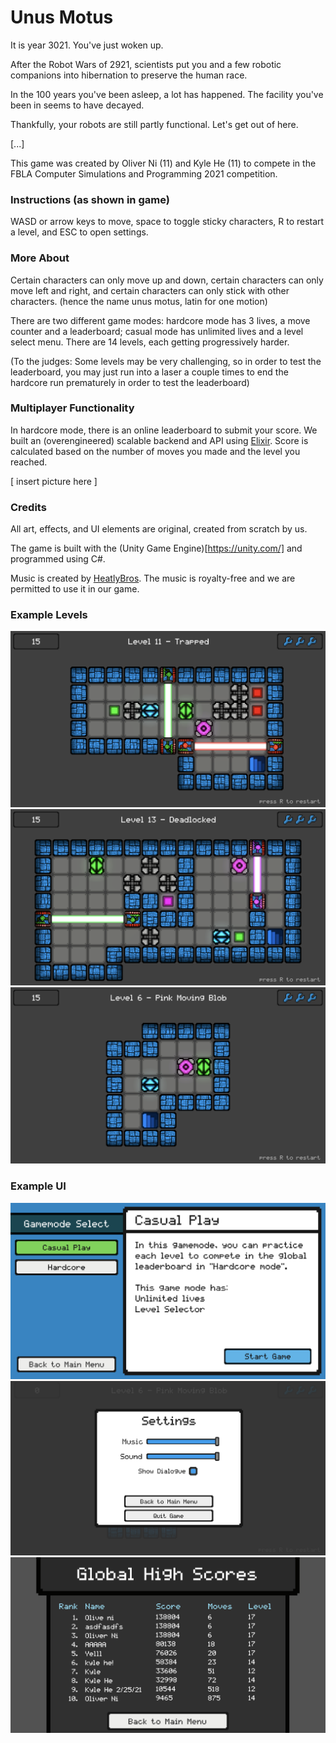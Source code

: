 # Unus Motus

It is year 3021. You've just woken up.

After the Robot Wars of 2921, scientists put you and a few robotic companions into hibernation to preserve the human race. 

In the 100 years you've been asleep, a lot has happened. The facility you've been in seems to have decayed.

Thankfully, your robots are still partly functional. Let's get out of here.

[...]



This game was created by Oliver Ni (11) and Kyle He (11) to compete in the FBLA Computer Simulations and Programming 2021 competition.

### Instructions (as shown in game)

WASD or arrow keys to move, space to toggle sticky characters, R to restart a level, and ESC to open settings. 

### More About

Certain characters can only move up and down, certain characters can only move left and right, and certain characters can only stick with other characters. (hence the name unus motus, latin for one motion)

There are two different game modes: hardcore mode has 3 lives, a move counter and a leaderboard; casual mode has unlimited lives and a level select menu. There are 14 levels, each getting progressively harder.

(To the judges: Some levels may be very challenging, so in order to test the leaderboard, you may just run into a laser a couple times to end the hardcore run prematurely in order to test the leaderboard)

### Multiplayer Functionality

In hardcore mode, there is an online leaderboard to submit your score. We built an (overengineered) scalable backend and API using [Elixir](https://elixir-lang.org/). Score is calculated based on the number of moves you made and the level you reached.

[ insert picture here ]

### Credits

All art, effects, and UI elements are original, created from scratch by us.

The game is built with the (Unity Game Engine)[https://unity.com/] and programmed using C#.

Music is created by [HeatlyBros](https://www.youtube.com/channel/UCsLlqLIE-TqDq3lh5kU2PeA). The music is royalty-free and we are permitted to use it in our game.

### Example Levels
![](Reference_Images/Example_Level1.png)
![](Reference_Images/Example_Level2.png)
![](Reference_Images/Example_Level3.png)

### Example UI
![](Reference_Images/Example_UI1.png)
![](Reference_Images/Example_UI2.png)
![](Reference_Images/Example_UI3.png)
